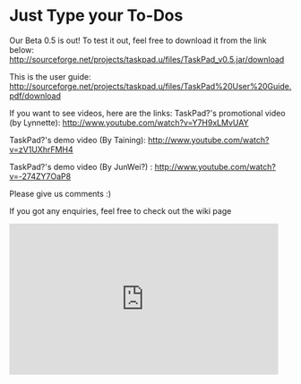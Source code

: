 # Just Type your To-Dos

Our Beta 0.5 is out! To test it out, feel free to download it from the link below: http://sourceforge.net/projects/taskpad.u/files/TaskPad_v0.5.jar/download

This is the user guide: http://sourceforge.net/projects/taskpad.u/files/TaskPad%20User%20Guide.pdf/download

If you want to see videos, here are the links: TaskPad?'s promotional video (by Lynnette): http://www.youtube.com/watch?v=Y7H9xLMvUAY

TaskPad?'s demo video (By Taining): http://www.youtube.com/watch?v=zV1UXhrFMH4

TaskPad?'s demo video (By JunWei?) : http://www.youtube.com/watch?v=-274ZY7OaP8

Please give us comments :)

If you got any enquiries, feel free to check out the wiki page 


<iframe allowfullscreen="" frameborder="0" height="270" src="https://www.youtube.com/watch?v=zV1UXhrFMH4" width="480"></iframe>
